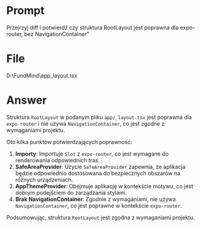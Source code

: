 # Prompt

Przejrzyj diff i potwierdź czy struktura RootLayout jest poprawna dla expo-router, bez NavigationContainer”

# File

D:\FundMind\app\_layout.tsx

# Answer

Struktura `RootLayout` w podanym pliku `app/_layout.tsx` jest poprawna dla `expo-router` i nie używa `NavigationContainer`, co jest zgodne z wymaganiami projektu. 

Oto kilka punktów potwierdzających poprawność:

1. **Importy**: Importuje `Slot` z `expo-router`, co jest wymagane do renderowania odpowiednich tras.
2. **SafeAreaProvider**: Użycie `SafeAreaProvider` zapewnia, że aplikacja będzie odpowiednio dostosowana do bezpiecznych obszarów na różnych urządzeniach.
3. **AppThemeProvider**: Obejmuje aplikację w kontekście motywu, co jest dobrym podejściem do zarządzania stylami.
4. **Brak NavigationContainer**: Zgodnie z wymaganiami, nie używa `NavigationContainer`, co jest poprawne w kontekście `expo-router`.

Podsumowując, struktura `RootLayout` jest zgodna z wymaganiami projektu.
